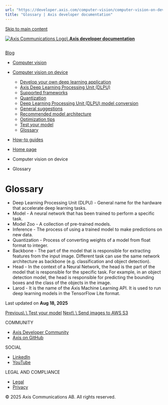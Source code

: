 ```yaml
---
url: "https://developer.axis.com/computer-vision/computer-vision-on-device/glossary/"
title: "Glossary | Axis developer documentation"
---
```


[Skip to main content](https://developer.axis.com/computer-vision/computer-vision-on-device/glossary/#__docusaurus_skipToContent_fallback)

[![Axis Communications Logo](https://developer.axis.com/img/axis-logo.svg)\\
**Axis developer documentation**](https://developer.axis.com/)

```

```

[Blog](https://developer.axis.com/blog/)

- [Computer vision](https://developer.axis.com/computer-vision/)
- [Computer vision on device](https://developer.axis.com/computer-vision/computer-vision-on-device/glossary/#)

  - [Develop your own deep learning application](https://developer.axis.com/computer-vision/computer-vision-on-device/develop-your-own-deep-learning-application/)
  - [Axis Deep Learning Processing Unit (DLPU)](https://developer.axis.com/computer-vision/computer-vision-on-device/axis-dlpu/)
  - [Supported frameworks](https://developer.axis.com/computer-vision/computer-vision-on-device/supported-frameworks/)
  - [Quantization](https://developer.axis.com/computer-vision/computer-vision-on-device/quantization/)
  - [Deep Learning Processing Unit (DLPU) model conversion](https://developer.axis.com/computer-vision/computer-vision-on-device/dlpu-model-conversion/)
  - [General suggestions](https://developer.axis.com/computer-vision/computer-vision-on-device/general-suggestions/)
  - [Recommended model architecture](https://developer.axis.com/computer-vision/computer-vision-on-device/recommended-model-architecture/)
  - [Optimization tips](https://developer.axis.com/computer-vision/computer-vision-on-device/optimization-tips/)
  - [Test your model](https://developer.axis.com/computer-vision/computer-vision-on-device/test-your-model/)
  - [Glossary](https://developer.axis.com/computer-vision/computer-vision-on-device/glossary/)
- [How-to guides](https://developer.axis.com/computer-vision/computer-vision-on-device/glossary/#)


- [Home page](https://developer.axis.com/)
- Computer vision on device
- Glossary

# Glossary

- Deep Learning Processing Unit (DLPU) - General name for the hardware that accelerate deep learning tasks.
- Model - A neural network that has been trained to perform a specific task.
- Model Zoo - A collection of pre-trained models.
- Inference - The process of using a trained model to make predictions on new data.
- Quantization - Process of converting weights of a model from float format to integer.
- Backbone - The part of the model that is responsible for extracting features from the input image. Different task can use the same network architecture as backbone (e.g. classification and object detection).
- Head - In the context of a Neural Network, the head is the part of the model that is responsible for the specific task. For example, in an object detection model, the head is responsible for predicting the bounding boxes and the class of the objects in the image.
- Larod - It is the name of the Axis Machine Learning API. It is used to run deep learning models in the TensorFlow Lite format.

Last updated on **Aug 18, 2025**

[Previous\\
\\
Test your model](https://developer.axis.com/computer-vision/computer-vision-on-device/test-your-model/) [Next\\
\\
Send images to AWS S3](https://developer.axis.com/computer-vision/how-to-guides/send-images-to-aws-s3/)

COMMUNITY

- [Axis Developer Community](https://axis.com/developer-community)
- [Axis on GitHub](https://github.com/AxisCommunications)

SOCIAL

- [LinkedIn](https://www.linkedin.com/company/axis-communications)
- [YouTube](https://www.youtube.com/@AxisCommunications)

LEGAL AND COMPLIANCE

- [Legal](https://www.axis.com/legal)
- [Privacy](https://www.axis.com/privacy)

© 2025 Axis Communications AB. All rights reserved.